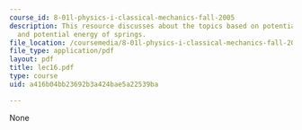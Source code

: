 ```yaml
---
course_id: 8-01l-physics-i-classical-mechanics-fall-2005
description: This resource discusses about the topics based on potential energy diagrams,
  and potential energy of springs.
file_location: /coursemedia/8-01l-physics-i-classical-mechanics-fall-2005/a416b04bb23692b3a424bae5a22539ba_lec16.pdf
file_type: application/pdf
layout: pdf
title: lec16.pdf
type: course
uid: a416b04bb23692b3a424bae5a22539ba

---
```

None